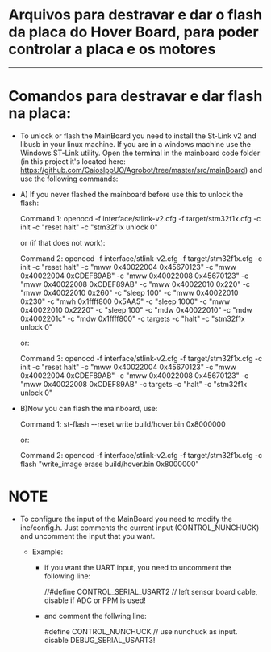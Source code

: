 # Arquivos para destravar e dar o flash da placa do Hover Board, para poder controlar a placa e os motores

---

# Comandos para destravar e dar flash na placa:

 * To unlock or flash the MainBoard you need to install the St-Link v2  and libusb in your linux machine. 
   If you are in a windows machine use the Windows ST-Link utility. Open the terminal in the mainboard code folder (in this 
   project it's located here: https://github.com/CaioslppUO/Agrobot/tree/master/src/mainBoard) and use the following commands:

 * A) If you never flashed the mainboard before use this to unlock the flash:

   Command 1: openocd -f interface/stlink-v2.cfg -f target/stm32f1x.cfg -c init -c "reset halt" -c "stm32f1x unlock 0"

   or (if that does not work):

   Command 2: openocd -f interface/stlink-v2.cfg -f target/stm32f1x.cfg -c init -c "reset halt" -c "mww 0x40022004 0x45670123" -c "mww 0x40022004 0xCDEF89AB" -c "mww 0x40022008 0x45670123" -c "mww 0x40022008 0xCDEF89AB" -c "mww 0x40022010 0x220" -c "mww 0x40022010 0x260" -c "sleep 100" -c "mww 0x40022010 0x230" -c "mwh 0x1ffff800 0x5AA5" -c "sleep 1000" -c "mww 0x40022010 0x2220" -c "sleep 100" -c "mdw 0x40022010" -c "mdw 0x4002201c" -c "mdw 0x1ffff800" -c targets -c "halt" -c "stm32f1x unlock 0"

   or:

   Command 3: openocd -f interface/stlink-v2.cfg -f target/stm32f1x.cfg -c init -c "reset halt" -c "mww 0x40022004 0x45670123" -c "mww 0x40022004 0xCDEF89AB" -c "mww 0x40022008 0x45670123" -c "mww 0x40022008 0xCDEF89AB" -c targets -c "halt" -c "stm32f1x unlock 0"


 * B)Now you can flash the mainboard, use:

   Command 1: st-flash --reset write build/hover.bin 0x8000000

   or:

   Command 2: openocd -f interface/stlink-v2.cfg -f target/stm32f1x.cfg -c flash "write_image erase build/hover.bin 0x8000000"


# NOTE
 * To configure the input of the MainBoard you need to modify the inc/config.h.
   Just comments the current input (CONTROL_NUNCHUCK) and uncomment the input that you want.

   * Example: 
     * if you want the UART input, you need to uncomment the following line:
     
       //#define CONTROL_SERIAL_USART2       // left sensor board cable, disable if ADC or PPM is used!
       
     * and comment the follwing line:
     
       #define CONTROL_NUNCHUCK            // use nunchuck as input. disable DEBUG_SERIAL_USART3!
